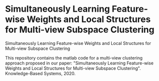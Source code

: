# Simultaneously Learning Feature-wise Weights and Local Structures for Multi-view Subspace Clustering
Simultaneously Learning Feature-wise Weights and Local Structures for Multi-view Subspace Clustering

This repository contains the matlab code for a multi-view clustering approach proposed in our paper: "Simultaneously Learning Feature-wise Weights and Local Structures
for Multi-view Subspace Clustering". Knowledge-Based Systems, 2020.
